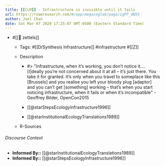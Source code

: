 ```yaml
---
title: [[CLM]] - Infrastructure is invisible until it fails
url: https://roamresearch.com/#/app/megacoglab/page/igPP_dW55
author: Joel Chan
date: Sat Mar 07 2020 17:25:07 GMT-0500 (Eastern Standard Time)
---
```


- #[[🌲 zettels]]

    - Tags: #[[D/Synthesis Infrastructure]] #infrastructure #[[Z]]

    - Description

        - #> "Infrastructure, when it’s working, you don’t notice it…. [I]deally you’re not concerned about it at all – it’s just there. You take it for granted. It’s only when you travel to someplace like this [Brussels] and you realise you left your bloody plug [adaptor] and you can’t get [something] working – that’s when you start noticing infrastructure, when it fails or when it’s incompatible" - Geoffrey Bilder, OpenCon2015

        - [[@starStepsEcologyInfrastructure1996]]

        - [[@starInstitutionalEcologyTranslations1989]]

    - R-Sources

###### Discourse Context

- **Informed By::** [[@starInstitutionalEcologyTranslations1989]]
- **Informed By::** [[@starStepsEcologyInfrastructure1996]]
